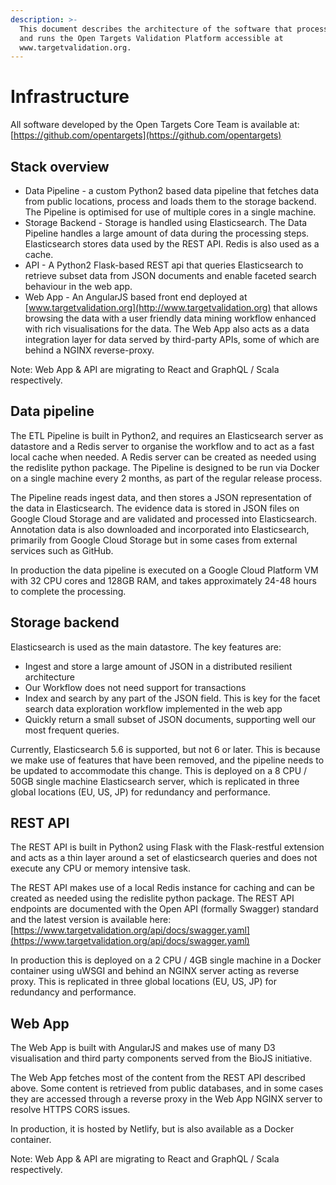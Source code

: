 ```yaml
---
description: >-
  This document describes the architecture of the software that processes data
  and runs the Open Targets Validation Platform accessible at
  www.targetvalidation.org.
---
```


# Infrastructure

All software developed by the Open Targets Core Team is available at: [https://github.com/opentargets](https://github.com/opentargets)

## Stack overview

* Data Pipeline - a custom Python2 based data pipeline that fetches data from public locations, process and loads them to the storage backend. The Pipeline is optimised for use of multiple cores in a single machine.
* Storage Backend - Storage is handled using Elasticsearch. The Data Pipeline handles a large amount of data during the processing steps. Elasticsearch stores data used by the REST API. Redis is also used as a cache.
* API - A Python2 Flask-based REST api that queries Elasticsearch to retrieve subset data from JSON documents and enable faceted search behaviour in the web app.
* Web App - An AngularJS based front end deployed at [www.targetvalidation.org](http://www.targetvalidation.org) that allows browsing the data with a user friendly data mining workflow enhanced with rich visualisations for the data. The Web App also acts as a data integration layer for data served by third-party APIs, some of which are behind a NGINX reverse-proxy.

Note: Web App & API are migrating to React and GraphQL / Scala respectively.

## Data pipeline

The ETL Pipeline is built in Python2, and requires an Elasticsearch server as datastore and a Redis server to organise the workflow and to act as a fast local cache when needed. A Redis server can be created as needed using the redislite python package.  The Pipeline is designed to be run via Docker on a single machine every 2 months, as part of the regular release process.  


The Pipeline reads ingest data, and then stores a JSON representation of the data in Elasticsearch. The evidence data is stored in JSON files on Google Cloud Storage and are validated and processed into Elasticsearch. Annotation data is also downloaded and incorporated into Elasticsearch, primarily from Google Cloud Storage but in some cases from external services such as GitHub.  


In production the data pipeline is executed on a Google Cloud Platform VM with 32 CPU cores and 128GB RAM, and takes approximately 24-48 hours to complete the processing.  


## Storage backend 

Elasticsearch is used as the main datastore. The key features are:

* Ingest and store a large amount of JSON in a distributed resilient architecture
* Our Workflow does not need support for transactions
* Index and search by any part of the JSON field. This is key for the facet search data exploration workflow implemented in the web app
* Quickly return a small subset of JSON documents, supporting well our most frequent queries.

Currently, Elasticsearch 5.6 is supported, but not 6 or later. This is because we make use of features that have been removed, and the pipeline needs to be updated to accommodate this change.  This is deployed on a 8 CPU / 50GB single machine Elasticsearch server, which is replicated in three global locations \(EU, US, JP\) for redundancy and performance.  


## **REST API**

The REST API is built in Python2 using Flask with the Flask-restful extension and acts as a thin layer around a set of elasticsearch queries and does not execute any CPU or memory intensive task.  


The REST API makes use of a local Redis instance for caching and can be created as needed using the redislite python package. The REST API endpoints are documented with the Open API \(formally Swagger\) standard and the latest version is available here: [https://www.targetvalidation.org/api/docs/swagger.yaml](https://www.targetvalidation.org/api/docs/swagger.yaml)  


In production this is deployed on a 2 CPU / 4GB single machine in a Docker container using uWSGI and behind an NGINX server acting as reverse proxy. This is replicated in three global locations \(EU, US, JP\) for redundancy and performance.

## Web App

The Web App is built with AngularJS and makes use of many D3 visualisation and third party components served from the BioJS initiative.

The Web App fetches most of the content from the REST API described above. Some content is retrieved from public databases, and in some cases they are accessed through a reverse proxy in the Web App NGINX server to resolve HTTPS CORS issues.

In production, it is hosted by Netlify, but is also available as a Docker container.

Note: Web App & API are migrating to React and GraphQL / Scala respectively.  
  


